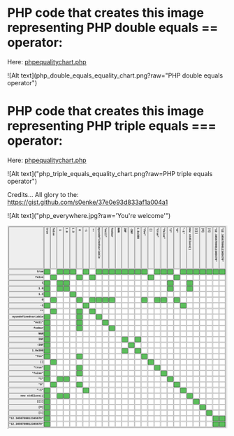 # PHP code that creates this image representing PHP double equals == operator:

Here: <a href="phpequalitychart.php">phpequalitychart.php</a>

![Alt text](php_double_equals_equality_chart.png?raw="PHP double equals operator")



# PHP code that creates this image representing PHP triple equals === operator:

Here: <a href="phpequalitychart.php">phpequalitychart.php</a>

![Alt text]("php_triple_equals_equality_chart.png?raw=PHP triple equals operator")


Credits... All glory to the: https://gist.github.com/s0enke/37e0e93d833af1a004a1


![Alt text]("php_everywhere.jpg?raw='You're welcome'")



![Alt text](./php_double_equals_equality_chart.png?raw=title")
